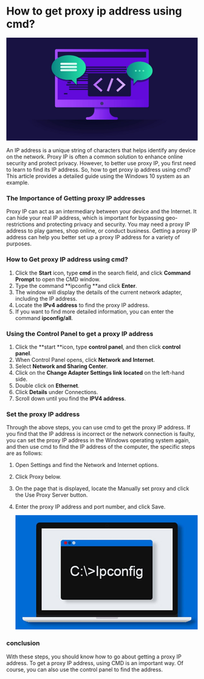 # How to get proxy ip address using cmd?
![proxy IP](https://github.com/IPXProxy/Types-of-proxy-servers/blob/main/Types-of-proxy-servers/How%20to%20get%20proxy%20ip%20address%20using%20cmd1.png)

An IP address is a unique string of characters that helps identify any device on the network. Proxy IP is often a common solution to enhance online security and protect privacy. However, to better use proxy IP, you first need to learn to find its IP address. So, how to get proxy ip address using cmd? This article provides a detailed guide using the Windows 10 system as an example.
<h3>The Importance of Getting proxy IP addresses</h3>

Proxy IP can act as an intermediary between your device and the Internet. It can hide your real IP address, which is important for bypassing geo-restrictions and protecting privacy and security. You may need a proxy IP address to play games, shop online, or conduct business. Getting a proxy IP address can help you better set up a proxy IP address for a variety of purposes.

<h3>How to Get proxy IP address using cmd?</h3>
  
1. Click the **Start** icon, type **cmd** in the search field, and click **Command Prompt** to open the CMD window. 
2. Type the command **ipconfig **and click **Enter**. 
3. The window will display the details of the current network adapter, including the IP address. 
4. Locate the **IPv4 address** to find the proxy IP address.
5. If you want to find more detailed information, you can enter the command **ipconfig/all**.
   
<h3>Using the Control Panel to get a proxy IP address</h3>

1. Click the **start **icon, type **control panel**, and then click **control panel**. 
2. When Control Panel opens, click **Network and Internet**. 
3. Select **Network and Sharing Center**.
4. Click on the **Change Adapter Settings link located** on the left-hand side.
5. Double click on **Ethernet**.
6. Click **Details** under Connections.
7. Scroll down until you find the **IPV4 address**.
   
<h3>Set the proxy IP address</h3>
Through the above steps, you can use cmd to get the proxy IP address. If you find that the IP address is incorrect or the network connection is faulty, you can set the proxy IP address in the Windows operating system again, and then use cmd to find the IP address of the computer, the specific steps are as follows:

1. Open Settings and find the Network and Internet options.
2. Click Proxy below.
3. On the page that is displayed, locate the Manually set proxy and click the Use Proxy Server button.
4. Enter the proxy IP address and port number, and click Save.

   ![proxy IP](https://github.com/IPXProxy/Types-of-proxy-servers/blob/main/Types-of-proxy-servers/How%20to%20get%20proxy%20ip%20address%20using%20cmd2.png)

<h3>conclusion</h3>
With these steps, you should know how to go about getting a proxy IP address. To get a proxy IP address, using CMD is an important way. Of course, you can also use the control panel to find the address.
